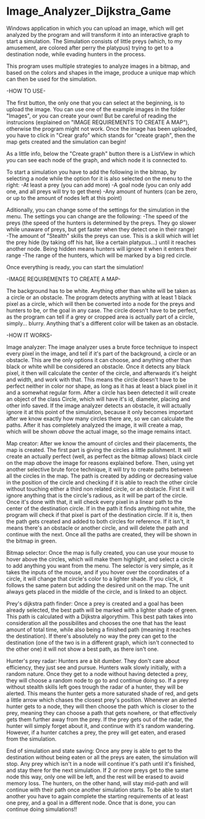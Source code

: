 # Image_Analyzer_Dijkstra_Game
Windows application in which you can upload an image, which will get analyzed by the program and will transform it into an interactive graph to start a simulation. The Simulation consists of little preys (which, to my amusement, are colored after perry the platypus) trying to get to a destination node, while evading hunters in the process.

This program uses multiple strategies to analyze images in a bitmap, and based on the colors and shapes in the image, produce a unique map which can then be used for the simulation.

-HOW TO USE-

The first button, the only one that you can select at the beginning, is to upload the image. You can use one of the example images in the folder "Images", or you can create your own! But be careful of reading the instrucions (explained on "IMAGE REQUIREMENTS TO CREATE A MAP"), otherwise the program might not work.
Once the image has been uploaded, you have to click in "Crear grafo" which stands for "create graph", then the map gets created and the simulation can begin!

As a little info, below the "Create graph" button there is a ListView in which you can see each node of the graph, and which node it is connected to. 

To start a simulation you have to add the following in the bitmap, by selecting a node while the option for it is also selected on the menu to the right:
-At least a prey (you can add more)
-A goal node (you can only add one, and all preys will try to get there)
-Any amount of hunters (can be zero, or up to the amount of nodes left at this point)

Aditionally, you can change some of the settings for the simulation in the menu. The settings you can change are the following:
-The speed of the preys (the speed of the hunters is determined by the preys. They go slower while unaware of preys, but get faster when they detect one in their range)
-The amount of "Stealth" skills the preys can use. This is a skill which will let the prey hide (by taking off his hat, like a certain platypus...) until it reaches another node. Being hidden means hunters will ignore it when it enters their range
-The range of the hunters, which will be marked by a big red circle.

Once everything is ready, you can start the simulation!

-IMAGE REQUIREMENTS TO CREATE A MAP-

The background has to be white. Anything other than white will be taken as a circle or an obstacle.
The program detects anything with at least 1 black pixel as a circle, which will then be converted into a node for the preys and hunters to be, or the goal in any case.
The circle doesn't have to be perfect, as the program can tell if a grey or cropped area is actually part of a circle, simply... blurry.
Anything that's a different color will be taken as an obstacle.

-HOW IT WORKS-

Image analyzer:
The image analyzer uses a brute force technique to inspect every pixel in the image, and tell if it's part of the background, a circle or an obstacle. This are the only options it can choose, and anything other than black or white whill be considered an obstacle. 
Once it detects any black pixel, it then will calculate the center of the circle, and afterwards it's height and width, and work with that. This means the circle doesn't have to be perfect neither in color nor shape, as long as it has at least a black pixel in it and a somewhat regular form.
After a circle has been detected it will create an object of the class Circle, which will have it's id, diameter, placing and other info saved.
If the image analyzer detects an obstacle, it will actually ignore it at this point of the simulation, because it only becomes important after we know exactly how many circles there are, so we can calculate the paths.
After it has completely analyzed the image, it will create a map, which will be shown _above_ the actual image, so the image remains intact. 

Map creator:
After we know the amount of circles and their placements, the map is created.
The first part is giving the circles a little pulishment. It will create an actually perfect (well, as perfect as the bitmap allows) black circle on the map _above_ the image for reasons explained before.
Then, using yet another selective brute force technique, it will try to create paths between all the circles in the map. The path is created by adding or decreasing value in the position of the circle and checking if it is able to reach the other circle without touching either a third non related circle, or an obstacle.
First it will ignore anything that is the circle's radious, as it will be part of the circle. Once it's done with that, it will check every pixel in a linear path to the center of the destination circle. If in the path it finds anything not white, the program will check if that pixel is part of the destination circle. If it is, then the path gets created and added to both circles for reference. If it isn't, it means there's an obstacle or another circle, and will delete the path and continue with the next.
Once all the paths are created, they will be shown in the bitmap in green.

Bitmap selector:
Once the map is fully created, you can use your mouse to hover above the circles, which will make them highlight, and select a circle to add anything you want from the menu.
The selector is very simple, as it takes the inputs of the mouse, and if you hover over the coordinates of a circle, it will change that circle's color to a lighter shade. If you click, it follows the same patern but adding the desired unit on the map.
The unit always gets placed in the middle of the circle, and is linked to an object.

Prey's dijkstra path finder:
Once a prey is created and a goal has been already selected, the best path will be marked with a lighter shade of green.
This path is calculated with a Dijkstra algorythim.
This best path takes into consideration all the possibilites and chooses the one that has the least amount of total time, while also being a finished path (meaning it reaches the destination).
If there's absolutely no way the prey can get to the destination (one of the two is in a different graph, which isn't connected to the other one) it will not show a best path, as there isn't one.

Hunter's prey radar:
Hunters are a bit dumber. They don't care about efficiency, they just see and pursue.
Hunters walk slowly initially, with a random nature. Once they get to a node without having detected a prey, they will choose a random node to go to and continue doing so.
If a prey without stealth skills left goes trough the radar of a hunter, they will be alerted. This means the hunter gets a more saturated shade of red, and gets a little arrow which chases the closest prey's position. Whenever an alerted hunter gets to a node, they will then choose the path which is closer to the prey, meaning they can choose a path that gets nowhere, or that effectively gets them further away from the prey.
If the prey gets out of the radar, the hunter will simply forget about it, and continue with it's random wandering.
However, if a hunter catches a prey, the prey will get eaten, and erased from the simulation.

End of simulation and state saving:
Once any prey is able to get to the destination without being eaten or all the preys are eaten, the simulation will stop. Any prey which isn't in a node will continue it's path until it's finished, and stay there for the next simulation. If 2 or more preys get to the same node this way, only one will be left, and the rest will be erased to avoid memory loss.
The hunters, on the other hand, will stay mid-path and will continue with their path once another simulation starts. 
To be able to start another you have to again complete the starting requirements of at least one prey, and a goal in a different node. Once that is done, you can continue doing simulations!!


